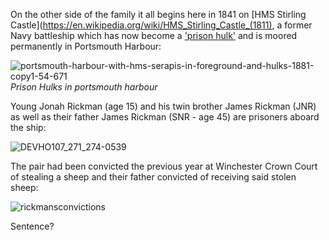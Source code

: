 On the other side of the family it all begins here in 1841 on [HMS Stirling Castle](https://en.wikipedia.org/wiki/HMS_Stirling_Castle_(1811), a former Navy battleship which has now become a ['prison hulk'](https://media.nationalarchives.gov.uk/index.php/prison-hulks/) and is moored permanently in Portsmouth Harbour:

![portsmouth-harbour-with-hms-serapis-in-foreground-and-hulks-1881-copy1-54-671](https://github.com/user-attachments/assets/1224997e-b396-496a-a9a1-5ebf97c3a25f)
*Prison Hulks in portsmouth harbour*

Young Jonah Rickman (age 15) and his twin brother James Rickman (JNR) as well as their father James Rickman (SNR - age 45) are prisoners aboard the ship: 

![DEVHO107_271_274-0539](https://github.com/user-attachments/assets/c39767ed-bba4-4050-be17-341209c7abbd)

The pair had been convicted the previous year at Winchester Crown Court of stealing a sheep and their father convicted of receiving said stolen sheep:

![rickmansconvictions](https://github.com/user-attachments/assets/10e4d09f-3a9e-4480-9ba4-6e026109d6ee)

Sentence?




